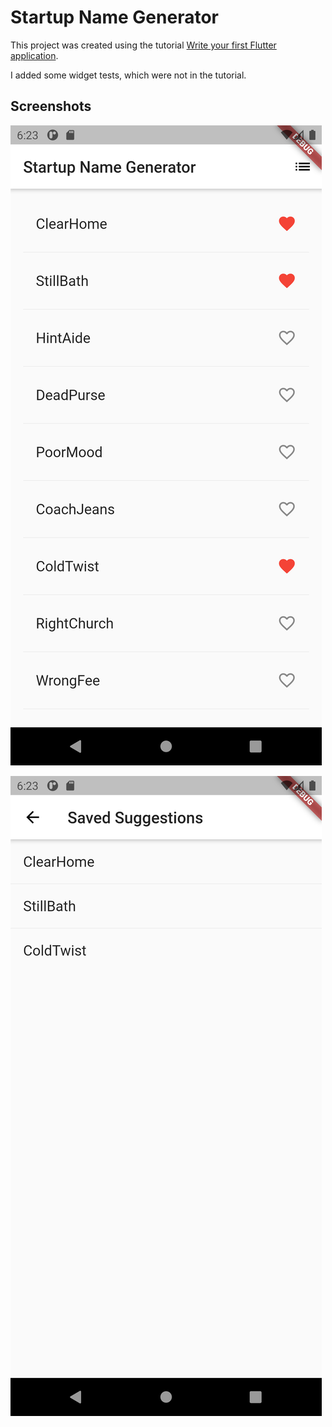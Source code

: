 # Startup Name Generator

This project was created using the tutorial [Write your first Flutter application](https://flutter.dev/docs/get-started/codelab).

I added some widget tests, which were not in the tutorial.

## Screenshots

![List of startup names](docs/list-of-startup-names.png)

![Saved suggestions](docs/saved-suggestions.png)